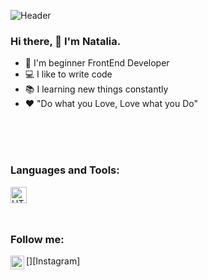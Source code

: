![Header](https://github.com/Dv-nn/Dv-nn/blob/main/assets/img.gif)


### Hi there, 👋 I'm Natalia.

- :high_brightness: I'm beginner FrontEnd Developer
- :computer: I like to write code
- :books: I learning new things constantly
- :hearts: "Do what you Love, Love what you Do"


<br>
<br>
<br>

### Languages and Tools:

<img align='left' alt='HTML' width='26px' src=''>

<br>
<br>
<br>

### Follow me:

[<img align='left' alt='Dv-nn | Instagram' width='22px' src=''/>][Instagram]




